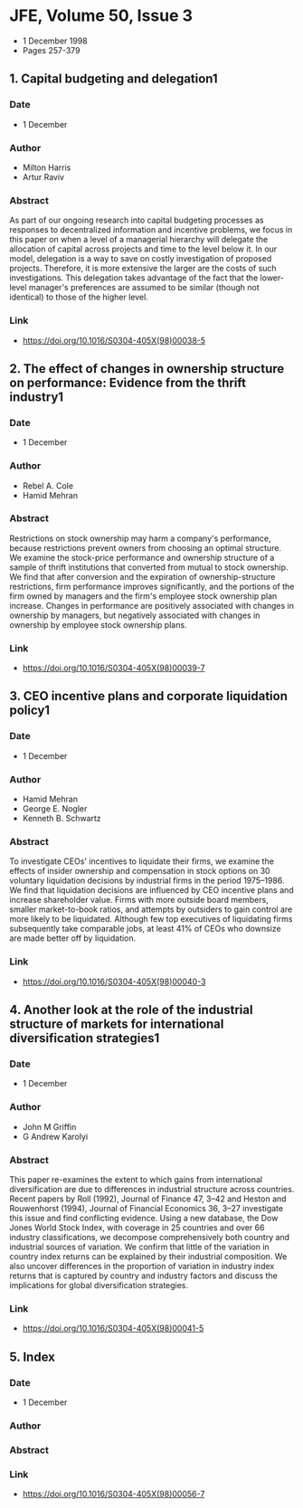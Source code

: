 # JFE, Volume 50, Issue 3
- 1 December 1998
- Pages 257-379

## 1. Capital budgeting and delegation1
### Date
- 1 December
### Author
- Milton Harris
- Artur Raviv
### Abstract
As part of our ongoing research into capital budgeting processes as responses to decentralized information and incentive problems, we focus in this paper on when a level of a managerial hierarchy will delegate the allocation of capital across projects and time to the level below it. In our model, delegation is a way to save on costly investigation of proposed projects. Therefore, it is more extensive the larger are the costs of such investigations. This delegation takes advantage of the fact that the lower-level manager's preferences are assumed to be similar (though not identical) to those of the higher level.
### Link
- https://doi.org/10.1016/S0304-405X(98)00038-5

## 2. The effect of changes in ownership structure on performance: Evidence from the thrift industry1
### Date
- 1 December
### Author
- Rebel A. Cole
- Hamid Mehran
### Abstract
Restrictions on stock ownership may harm a company's performance, because restrictions prevent owners from choosing an optimal structure. We examine the stock-price performance and ownership structure of a sample of thrift institutions that converted from mutual to stock ownership. We find that after conversion and the expiration of ownership-structure restrictions, firm performance improves significantly, and the portions of the firm owned by managers and the firm's employee stock ownership plan increase. Changes in performance are positively associated with changes in ownership by managers, but negatively associated with changes in ownership by employee stock ownership plans.
### Link
- https://doi.org/10.1016/S0304-405X(98)00039-7

## 3. CEO incentive plans and corporate liquidation policy1
### Date
- 1 December
### Author
- Hamid Mehran
- George E. Nogler
- Kenneth B. Schwartz
### Abstract
To investigate CEOs' incentives to liquidate their firms, we examine the effects of insider ownership and compensation in stock options on 30 voluntary liquidation decisions by industrial firms in the period 1975–1986. We find that liquidation decisions are influenced by CEO incentive plans and increase shareholder value. Firms with more outside board members, smaller market-to-book ratios, and attempts by outsiders to gain control are more likely to be liquidated. Although few top executives of liquidating firms subsequently take comparable jobs, at least 41% of CEOs who downsize are made better off by liquidation.
### Link
- https://doi.org/10.1016/S0304-405X(98)00040-3

## 4. Another look at the role of the industrial structure of markets for international diversification strategies1
### Date
- 1 December
### Author
- John M Griffin
- G Andrew Karolyi
### Abstract
This paper re-examines the extent to which gains from international diversification are due to differences in industrial structure across countries. Recent papers by Roll (1992), Journal of Finance 47, 3–42 and Heston and Rouwenhorst (1994), Journal of Financial Economics 36, 3–27 investigate this issue and find conflicting evidence. Using a new database, the Dow Jones World Stock Index, with coverage in 25 countries and over 66 industry classifications, we decompose comprehensively both country and industrial sources of variation. We confirm that little of the variation in country index returns can be explained by their industrial composition. We also uncover differences in the proportion of variation in industry index returns that is captured by country and industry factors and discuss the implications for global diversification strategies.
### Link
- https://doi.org/10.1016/S0304-405X(98)00041-5

## 5. Index
### Date
- 1 December
### Author
### Abstract

### Link
- https://doi.org/10.1016/S0304-405X(98)00056-7

